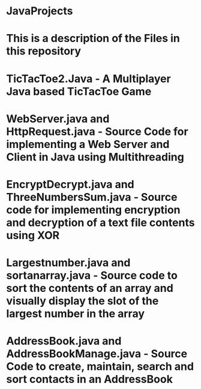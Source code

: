 # JavaProjects
# This is a description of the Files in this repository 
# TicTacToe2.Java - A Multiplayer Java based TicTacToe Game 
# WebServer.java and HttpRequest.java - Source Code for implementing a Web Server and Client in Java using Multithreading 
# EncryptDecrypt.java and ThreeNumbersSum.java - Source code for implementing encryption and decryption of a text file  contents using XOR 
# Largestnumber.java and sortanarray.java - Source code to sort the contents of an array and visually display the slot of the largest number in the array 
# AddressBook.java and AddressBookManage.java - Source Code to create, maintain, search and sort contacts in an AddressBook 
